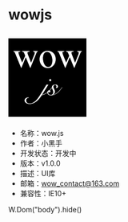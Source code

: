 # wowjs
## ![wow logo](img/wow-logo.png)
* 名称：wow.js
* 作者：小黑手
* 开发状态：开发中
* 版本：v1.0.0
* 描述：UI库
* 邮箱：wow_contact@163.com
* 兼容性：IE10+ 

<p>W.Dom("body").hide()</p>